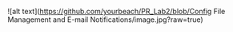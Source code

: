 
![alt text](https://github.com/yourbeach/PR_Lab2/blob/Config File Management and E-mail Notifications/image.jpg?raw=true)
